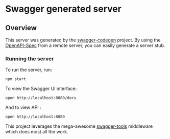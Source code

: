# Swagger generated server

## Overview
This server was generated by the [swagger-codegen](https://github.com/swagger-api/swagger-codegen) project.  By using the [OpenAPI-Spec](https://github.com/OAI/OpenAPI-Specification) from a remote server, you can easily generate a server stub.

### Running the server
To run the server, run:

```
npm start
```

To view the Swagger UI interface:

```
open http://localhost:8080/docs
```

And to view API :

```
open http://localhost:8080

```

This project leverages the mega-awesome [swagger-tools](https://github.com/apigee-127/swagger-tools) middleware which does most all the work.
